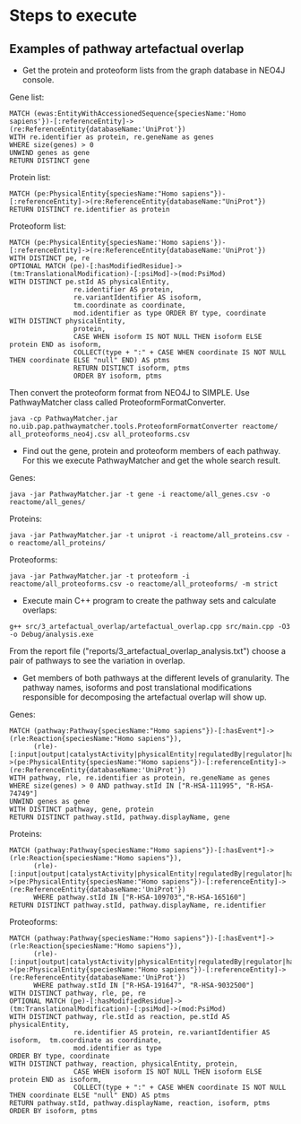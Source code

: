# Steps to execute

## Examples of pathway artefactual overlap

* Get the protein and proteoform lists from the graph database in NEO4J console.

Gene list:
~~~~
MATCH (ewas:EntityWithAccessionedSequence{speciesName:'Homo sapiens'})-[:referenceEntity]->(re:ReferenceEntity{databaseName:'UniProt'})
WITH re.identifier as protein, re.geneName as genes
WHERE size(genes) > 0  
UNWIND genes as gene
RETURN DISTINCT gene
~~~~

Protein list:
~~~~
MATCH (pe:PhysicalEntity{speciesName:"Homo sapiens"})-[:referenceEntity]->(re:ReferenceEntity{databaseName:"UniProt"})
RETURN DISTINCT re.identifier as protein
~~~~

Proteoform list:
~~~~
MATCH (pe:PhysicalEntity{speciesName:'Homo sapiens'})-[:referenceEntity]->(re:ReferenceEntity{databaseName:'UniProt'})
WITH DISTINCT pe, re
OPTIONAL MATCH (pe)-[:hasModifiedResidue]->(tm:TranslationalModification)-[:psiMod]->(mod:PsiMod)
WITH DISTINCT pe.stId AS physicalEntity,
                re.identifier AS protein,
                re.variantIdentifier AS isoform,
                tm.coordinate as coordinate, 
                mod.identifier as type ORDER BY type, coordinate
WITH DISTINCT physicalEntity,
				protein,
                CASE WHEN isoform IS NOT NULL THEN isoform ELSE protein END as isoform,
                COLLECT(type + ":" + CASE WHEN coordinate IS NOT NULL THEN coordinate ELSE "null" END) AS ptms
                RETURN DISTINCT isoform, ptms
                ORDER BY isoform, ptms
~~~~

Then convert the proteoform format from NEO4J to SIMPLE. Use PathwayMatcher class called ProteoformFormatConverter.
~~~~
java -cp PathwayMatcher.jar no.uib.pap.pathwaymatcher.tools.ProteoformFormatConverter reactome/ all_proteoforms_neo4j.csv all_proteoforms.csv
~~~~

* Find out the gene, protein and proteoform members of each pathway. For this we execute PathwayMatcher and get the whole search result.

Genes:
~~~~
java -jar PathwayMatcher.jar -t gene -i reactome/all_genes.csv -o reactome/all_genes/
~~~~

Proteins:
~~~~
java -jar PathwayMatcher.jar -t uniprot -i reactome/all_proteins.csv -o reactome/all_proteins/
~~~~

Proteoforms:
~~~~
java -jar PathwayMatcher.jar -t proteoform -i reactome/all_proteoforms.csv -o reactome/all_proteoforms/ -m strict
~~~~

* Execute main C++ program to create the pathway sets and calculate overlaps:
~~~~
g++ src/3_artefactual_overlap/artefactual_overlap.cpp src/main.cpp -O3 -o Debug/analysis.exe
~~~~

From the report file ("reports/3_artefactual_overlap_analysis.txt") choose a pair of pathways to see the variation in overlap.

* Get members of both pathways at the different levels of granularity. The pathway names, isoforms and post translational modifications responsible for decomposing the artefactual overlap will show up.

Genes:
~~~~
MATCH (pathway:Pathway{speciesName:"Homo sapiens"})-[:hasEvent*]->(rle:Reaction{speciesName:"Homo sapiens"}),
      (rle)-[:input|output|catalystActivity|physicalEntity|regulatedBy|regulator|hasComponent|hasMember|hasCandidate*]->(pe:PhysicalEntity{speciesName:"Homo sapiens"})-[:referenceEntity]->(re:ReferenceEntity{databaseName:'UniProt'})
WITH pathway, rle, re.identifier as protein, re.geneName as genes
WHERE size(genes) > 0 AND pathway.stId IN ["R-HSA-111995", "R-HSA-74749"]
UNWIND genes as gene
WITH DISTINCT pathway, gene, protein
RETURN DISTINCT pathway.stId, pathway.displayName, gene
~~~~

Proteins:
~~~~
MATCH (pathway:Pathway{speciesName:"Homo sapiens"})-[:hasEvent*]->(rle:Reaction{speciesName:"Homo sapiens"}),
      (rle)-[:input|output|catalystActivity|physicalEntity|regulatedBy|regulator|hasComponent|hasMember|hasCandidate*]->(pe:PhysicalEntity{speciesName:"Homo sapiens"})-[:referenceEntity]->(re:ReferenceEntity{databaseName:'UniProt'})
      WHERE pathway.stId IN ["R-HSA-109703","R-HSA-165160"]
RETURN DISTINCT pathway.stId, pathway.displayName, re.identifier
~~~~

Proteoforms:
~~~~
MATCH (pathway:Pathway{speciesName:"Homo sapiens"})-[:hasEvent*]->(rle:Reaction{speciesName:"Homo sapiens"}),
      (rle)-[:input|output|catalystActivity|physicalEntity|regulatedBy|regulator|hasComponent|hasMember|hasCandidate*]->(pe:PhysicalEntity{speciesName:"Homo sapiens"})-[:referenceEntity]->(re:ReferenceEntity{databaseName:'UniProt'})
      WHERE pathway.stId IN ["R-HSA-191647", "R-HSA-9032500"]
WITH DISTINCT pathway, rle, pe, re
OPTIONAL MATCH (pe)-[:hasModifiedResidue]->(tm:TranslationalModification)-[:psiMod]->(mod:PsiMod)
WITH DISTINCT pathway, rle.stId as reaction, pe.stId AS physicalEntity,
                re.identifier AS protein, re.variantIdentifier AS isoform,  tm.coordinate as coordinate, 
                mod.identifier as type 
ORDER BY type, coordinate
WITH DISTINCT pathway, reaction, physicalEntity, protein,
                CASE WHEN isoform IS NOT NULL THEN isoform ELSE protein END as isoform,
                COLLECT(type + ":" + CASE WHEN coordinate IS NOT NULL THEN coordinate ELSE "null" END) AS ptms
RETURN pathway.stId, pathway.displayName, reaction, isoform, ptms
ORDER BY isoform, ptms
~~~~

